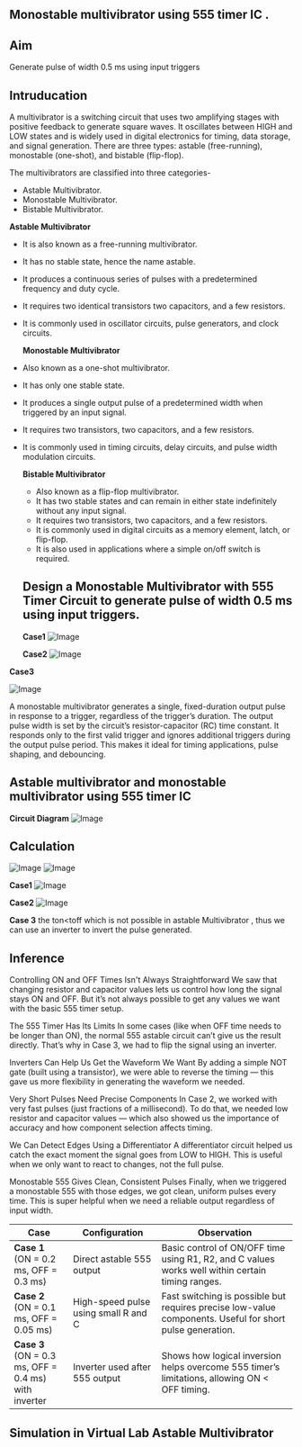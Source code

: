 ## Monostable multivibrator using 555 timer IC .
## Aim
Generate pulse of width 0.5 ms using input triggers
## Intruducation
A multivibrator is a switching circuit that uses two amplifying stages with positive feedback to generate square waves. It oscillates between HIGH and LOW states and is widely used in digital electronics for timing, data storage, and signal generation. There are three types: astable (free-running), monostable (one-shot), and bistable (flip-flop).

The multivibrators are classified into three categories-
- Astable Multivibrator.
- Monostable Multivibrator.
- Bistable Multivibrator.

**Astable Multivibrator**
- It is also known as a free-running multivibrator.
- It has no stable state, hence the name astable.
- It produces a continuous series of pulses with a predetermined frequency and duty cycle.
- It requires two identical transistors two capacitors, and a few resistors.
- It is commonly used in oscillator circuits, pulse generators, and clock circuits.

  **Monostable Multivibrator**
- Also known as a one-shot multivibrator.
- It has only one stable state.
- It produces a single output pulse of a predetermined width when triggered by an input signal.
- It requires two transistors, two capacitors, and a few resistors.
- It is commonly used in timing circuits, delay circuits, and pulse width modulation circuits.

  **Bistable Multivibrator**
  - Also known as a flip-flop multivibrator.
  - It has two stable states and can remain in either state indefinitely without any input signal.
  - It requires two transistors, two capacitors, and a few resistors.
  - It is commonly used in digital circuits as a memory element, latch, or flip-flop.
  - It is also used in applications where a simple on/off switch is required.
  ## Design a Monostable Multivibrator with 555 Timer Circuit to generate pulse of width 0.5 ms using input triggers.
  **Case1**
  ![Image](https://github.com/user-attachments/assets/2503eef2-c5eb-4726-834d-58a9636f07dc)

  **Case2**
![Image](https://github.com/user-attachments/assets/941f5eb9-e864-4bd2-802c-60faf93ffde3)

**Case3**

![Image](https://github.com/user-attachments/assets/7e1aa86c-16dd-4c00-adff-45d5da2802c9)

  A monostable multivibrator generates a single, fixed-duration output pulse in response to a trigger, regardless of the trigger’s duration. The output pulse width is set by the circuit’s resistor-capacitor (RC) time constant. It responds only to the first valid trigger and ignores additional triggers during the output pulse period. This makes it ideal for timing applications, pulse shaping, and debouncing.

  ## Astable multivibrator and monostable multivibrator using 555 timer IC
  **Circuit Diagram**
  ![Image](https://github.com/user-attachments/assets/6dfda79b-c236-429f-bc2c-40f6b9bad91f)
  ## Calculation 
  ![Image](https://github.com/user-attachments/assets/cec77012-85ce-417d-bb66-640ed8e89629)
![Image](https://github.com/user-attachments/assets/1926d939-3b3b-4d6d-b7a7-3e9e763d83ea)

**Case1**
  ![Image](https://github.com/user-attachments/assets/43b9ea37-5d91-4512-822b-7d29324595fe)
  
**Case2**
![Image](https://github.com/user-attachments/assets/54b0b36b-b937-4d22-b4b3-fb1c4cf217b5)

**Case 3**
the ton<toff which is not possible in astable Multivibrator , thus we can use an inverter to invert the pulse generated.
## Inference 
Controlling ON and OFF Times Isn't Always Straightforward We saw that changing resistor and capacitor values lets us control how long the signal stays ON and OFF. But it’s not always possible to get any values we want with the basic 555 timer setup.

The 555 Timer Has Its Limits In some cases (like when OFF time needs to be longer than ON), the normal 555 astable circuit can’t give us the result directly. That’s why in Case 3, we had to flip the signal using an inverter.

Inverters Can Help Us Get the Waveform We Want By adding a simple NOT gate (built using a transistor), we were able to reverse the timing — this gave us more flexibility in generating the waveform we needed.

Very Short Pulses Need Precise Components In Case 2, we worked with very fast pulses (just fractions of a millisecond). To do that, we needed low resistor and capacitor values — which also showed us the importance of accuracy and how component selection affects timing.

We Can Detect Edges Using a Differentiator A differentiator circuit helped us catch the exact moment the signal goes from LOW to HIGH. This is useful when we only want to react to changes, not the full pulse.

Monostable 555 Gives Clean, Consistent Pulses Finally, when we triggered a monostable 555 with those edges, we got clean, uniform pulses every time. This is super helpful when we need a reliable output regardless of input width.

| **Case** | **Configuration** | **Observation** |
|----------|-------------------|----------------------|
| **Case 1**<br>(ON = 0.2 ms, OFF = 0.3 ms) | Direct astable 555 output | Basic control of ON/OFF time using R1, R2, and C values works well within certain timing ranges. |
| **Case 2**<br>(ON = 0.1 ms, OFF = 0.05 ms) | High-speed pulse using small R and C | Fast switching is possible but requires precise low-value components. Useful for short pulse generation. |
| **Case 3**<br>(ON = 0.3 ms, OFF = 0.4 ms)<br>with inverter | Inverter used after 555 output | Shows how logical inversion helps overcome 555 timer’s limitations, allowing ON < OFF timing. |
## Simulation in Virtual Lab Astable Multivibrator


